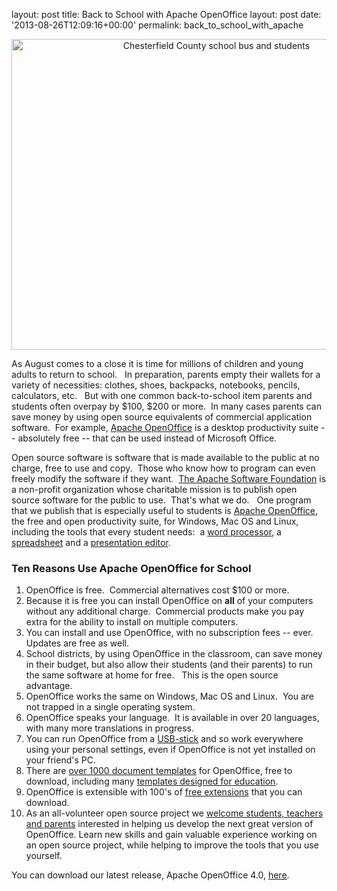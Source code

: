 layout: post
title: Back to School with Apache OpenOffice
layout: post
date: '2013-08-26T12:09:16+00:00'
permalink: back_to_school_with_apache

<div align="center"> 
    <p><a href="https://www.flickr.com/photos/library_of_virginia/3595197971/" title="Chesterfield County school bus and students by The Library of Virginia, on Flickr"><img width="640" height="497" src="http://farm4.staticflickr.com/3305/3595197971_77e49c61af_z.jpg?zz=1" alt="Chesterfield County school bus and students" /></a></p><a href="http://www.flickr.com/photos/library_of_virginia/3595197971/" title="Chesterfield County school bus and students by The Library of Virginia, on Flickr"> </a> 
  </div> 
  <p> </p> 
  <p>As August comes to a close it is time for millions of children and young adults to return to school.&nbsp;&nbsp; In preparation, parents empty their wallets for a variety of necessities: clothes, shoes, backpacks, notebooks, pencils, calculators, etc.&nbsp;&nbsp; But with one common back-to-school item parents and students often overpay by $100, $200 or more.&nbsp; In many cases parents can save money by using open source equivalents of commercial application software.&nbsp; For example, <a href="http://www.openoffice.org/">Apache OpenOffice</a> is a desktop productivity suite -- absolutely free -- that can be used instead of Microsoft Office.<br /></p> 
  <p>Open source software is software that is made available to the public at no charge, free to use and copy.&nbsp; Those who know how to program can even freely modify the software if they want.&nbsp; <a href="http://www.apache.org/">The Apache Software Foundation</a> is a non-profit organization whose charitable mission is to publish open source software for the public to use.&nbsp; That's what we do.&nbsp;&nbsp; One program that we publish that is especially useful to students is <a href="http://www.openoffice.org/">Apache OpenOffice</a>,&nbsp; the free and open productivity suite, for Windows, Mac OS and Linux, including the tools that every student needs:&nbsp; a <a href="http://www.openoffice.org/product/writer.html">word processor</a>, a <a href="http://www.openoffice.org/product/calc.html">spreadsheet</a> and a <a href="http://www.openoffice.org/product/impress.html">presentation editor</a>.<br /></p> 
  <p> </p> 
  <h3>Ten Reasons Use Apache OpenOffice for School <br /></h3> 
  <ol> 
    <li>OpenOffice is free.&nbsp; Commercial alternatives cost $100 or more.</li> 
    <li>Because it is free you can install OpenOffice on <b>all</b> of your computers without any additional charge.&nbsp; Commercial products make you pay extra for the ability to install on multiple computers.</li> 
    <li>You can install and use OpenOffice, with no subscription fees -- ever.&nbsp; Updates are free as well.<br /></li> 
    <li>School districts, by using OpenOffice in the classroom, can save money in their budget, but also allow their students (and their parents) to run the same software at home for free.&nbsp;&nbsp; This is the open source advantage.<br /></li> 
    <li>OpenOffice works the same on Windows, Mac OS and Linux.&nbsp; You are not trapped in a single operating system.</li> 
    <li>OpenOffice speaks your language.&nbsp; It is available in over 20 languages, with many more translations in progress.<br /></li> 
    <li>You can run OpenOffice from a <a href="http://www.openoffice.org/porting/index.html">USB-stick</a> and so work everywhere using your personal 
settings, even if OpenOffice is not yet installed on your friend's PC.&nbsp;</li> 
    <li>There are <a href="http://templates.openoffice.org/">over 1000 document templates</a> for OpenOffice, free to download, including many <a href="http://templates.openoffice.org/en/search?f[0]=field_template_category%3A21">templates designed for education</a>.</li> 
    <li>OpenOffice is extensible with 100's of <a href="http://extensions.openoffice.org/">free extensions</a> that you can download.<br /></li> 
    <li>As an all-volunteer open source project we <a href="http://openoffice.apache.org/get-involved.html">welcome students, teachers and parents</a> interested in helping us develop the next great version of OpenOffice. Learn new skills and gain valuable experience working on an open source project, while helping to improve the tools that you use yourself.<br /></li> 
  </ol> 
  <p>You can download our latest release, Apache OpenOffice 4.0, <a href="http://www.openoffice.org/download/">here</a>.</p>
